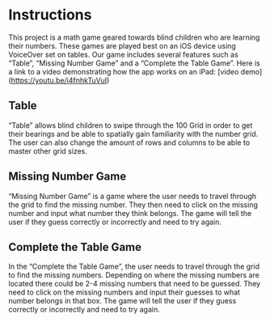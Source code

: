 
# Instructions
This project is a math game geared towards blind children who are learning their numbers. These games are played best on an iOS device using VoiceOver set on tables. Our game includes several features such as “Table”, “Missing Number Game” and a “Complete the Table Game”. Here is a link to a video demonstrating how the app works on an iPad: [video demo] (https://youtu.be/i4fnhkTuVuI)
## Table
“Table” allows blind children to swipe through the 100 Grid in order to get their bearings and be able to spatially gain familiarity with the number grid. The user can also change the amount of rows and columns to be able to master other grid sizes. 
## Missing Number Game
“Missing Number Game” is a game where the user needs to travel through the grid to find the missing number. They then need to click on the missing number and input what number they think belongs. The game will tell the user if they guess correctly or incorrectly and need to try again. 
## Complete the Table Game
In the “Complete the Table Game”, the user needs to travel through the grid to find the missing numbers. Depending on where the missing numbers are located there could be 2-4 missing numbers that need to be guessed. They need to click on the missing numbers and input their guesses to what number belongs in that box. The game will tell the user if they guess correctly or incorrectly and need to try again. 
